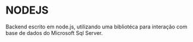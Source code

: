 # NODEJS

Backend escrito em node.js, utilizando uma bibliotéca para interação com base de dados do Microsoft Sql Server.
